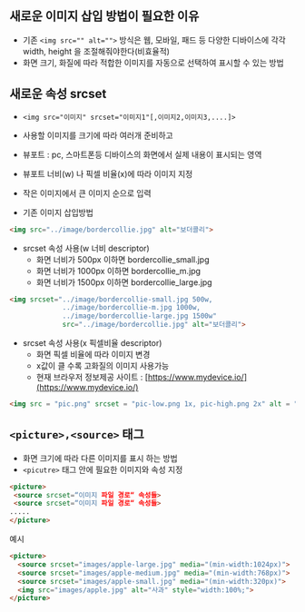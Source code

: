 ## 새로운 이미지 삽입 방법이 필요한 이유
- 기존 `<img src="" alt="">` 방식은 웹, 모바일, 패드 등 다양한 디바이스에 각각 width, height 을 조절해줘야한다(비효율적)
- 화면 크기, 화질에 따라 적합한 이미지를 자동으로 선택하여 표시할 수 있는 방법

## 새로운 속성 srcset
- `<img src="이미지" srcset="이미지1"[,이미지2,이미지3,....]>`
- 사용할 이미지를 크기에 따라 여러개 준비하고
- 뷰포트 : pc, 스마트폰등 디바이스의 화면에서 실제 내용이 표시되는 영역
- 뷰포트 너비(w) 나 픽셀 비율(x)에 따라 이미지 지정
- 작은 이미지에서 큰 이미지 순으로 입력

- 기존 이미지 삽입방법

```html
<img src="../image/bordercollie.jpg" alt="보더콜리">
```

- srcset 속성 사용(w 너비 descriptor)
  * 화면 너비가 500px 이하면 bordercollie_small.jpg
  * 화면 너비가 1000px 이하면 bordercollie_m.jpg
  * 화면 너비가 1500px 이하면 bordercollie_large.jpg

```html
<img srcset="../image/bordercollie-small.jpg 500w,
             ../image/bordercollie-m.jpg 1000w,
             ../image/bordercollie-large.jpg 1500w"
             src="../image/bordercollie.jpg" alt="보더콜리">
```

- srcset 속성 사용(x 픽셀비율 descriptor)
  * 화면 픽셀 비율에 따라 이미지 변경
  * x값이 클 수록 고화질의 이미지 사용가능
  * 현재 브라우저 정보제공 사이트 : [https://www.mydevice.io/](https://www.mydevice.io/)

```html
<img src = "pic.png" srcset = "pic-low.png 1x, pic-high.png 2x" alt = "이미지">
```

## `<picture>,<source>` 태그
- 화면 크기에 따라 다른 이미지를 표시 하는 방법
- `<picutre>` 태그 안에 필요한 이미지와 속성 지정

```html
<picture>
 <source srcset=“이미지 파일 경로“ 속성들>
 <source srcset=“이미지 파일 경로“ 속성들>
..... 
</picture>
```

예시

```html
<picture>
  <source srcset="images/apple-large.jpg" media="(min-width:1024px)">
  <source srcset="images/apple-medium.jpg" media="(min-width:768px)">
  <source srcset="images/apple-small.jpg" media="(min-width:320px)">
  <img src="images/apple.jpg" alt="사과" style="width:100%;">
</picture>

```
